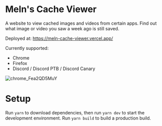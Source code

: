 # Meln's Cache Viewer

A website to view cached images and videos from certain apps. Find out what image or video you saw a week ago is still saved.

Deployed at: https://meln-cache-viewer.vercel.app/

Currently supported:
- Chrome
- Firefox
- Discord / Discord PTB / Discord Canary

![chrome_Fea2QD5MuY](https://github.com/user-attachments/assets/5be3819e-b76c-4f85-9692-2410fd640009)


# Setup

Run `yarn` to download dependencies, then run `yarn dev` to start the development environment. Run `yarn build` to build a production build.
